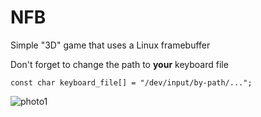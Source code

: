 # NFB
Simple "3D" game that uses a Linux framebuffer

Don't forget to change the path to __your__ keyboard file
  ```
  const char keyboard_file[] = "/dev/input/by-path/...";
  ```
  ![photo1](NFB/IMG_20200409_123916.png)
